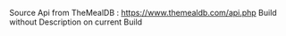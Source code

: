 Source Api from TheMealDB : https://www.themealdb.com/api.php 
Build without Description on current Build
